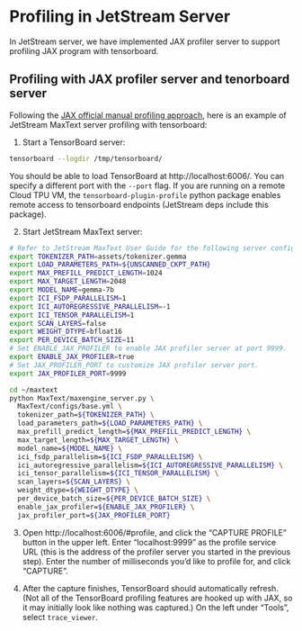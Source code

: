 # Profiling in JetStream Server

In JetStream server, we have implemented JAX profiler server to support profiling JAX program with tensorboard.

## Profiling with JAX profiler server and tenorboard server

Following the [JAX official manual profiling approach](https://jax.readthedocs.io/en/latest/profiling.html#manual-capture-via-tensorboard), here is an example of JetStream MaxText server profiling with tensorboard:

1. Start a TensorBoard server:
```bash
tensorboard --logdir /tmp/tensorboard/
```
You should be able to load TensorBoard at http://localhost:6006/. You can specify a different port with the `--port` flag. If you are running on a remote Cloud TPU VM, the `tensorboard-plugin-profile` python package enables remote access to tensorboard endpoints (JetStream deps include this package).


2. Start JetStream MaxText server:
```bash
# Refer to JetStream MaxText User Guide for the following server config.
export TOKENIZER_PATH=assets/tokenizer.gemma
export LOAD_PARAMETERS_PATH=${UNSCANNED_CKPT_PATH}
export MAX_PREFILL_PREDICT_LENGTH=1024
export MAX_TARGET_LENGTH=2048
export MODEL_NAME=gemma-7b
export ICI_FSDP_PARALLELISM=1
export ICI_AUTOREGRESSIVE_PARALLELISM=-1
export ICI_TENSOR_PARALLELISM=1
export SCAN_LAYERS=false
export WEIGHT_DTYPE=bfloat16
export PER_DEVICE_BATCH_SIZE=11
# Set ENABLE_JAX_PROFILER to enable JAX profiler server at port 9999.
export ENABLE_JAX_PROFILER=true
# Set JAX_PROFILER_PORT to customize JAX profiler server port.
export JAX_PROFILER_PORT=9999

cd ~/maxtext
python MaxText/maxengine_server.py \
  MaxText/configs/base.yml \
  tokenizer_path=${TOKENIZER_PATH} \
  load_parameters_path=${LOAD_PARAMETERS_PATH} \
  max_prefill_predict_length=${MAX_PREFILL_PREDICT_LENGTH} \
  max_target_length=${MAX_TARGET_LENGTH} \
  model_name=${MODEL_NAME} \
  ici_fsdp_parallelism=${ICI_FSDP_PARALLELISM} \
  ici_autoregressive_parallelism=${ICI_AUTOREGRESSIVE_PARALLELISM} \
  ici_tensor_parallelism=${ICI_TENSOR_PARALLELISM} \
  scan_layers=${SCAN_LAYERS} \
  weight_dtype=${WEIGHT_DTYPE} \
  per_device_batch_size=${PER_DEVICE_BATCH_SIZE} \
  enable_jax_profiler=${ENABLE_JAX_PROFILER} \
  jax_profiler_port=${JAX_PROFILER_PORT}
```

3. Open http://localhost:6006/#profile, and click the “CAPTURE PROFILE” button in the upper left. Enter “localhost:9999” as the profile service URL (this is the address of the profiler server you started in the previous step). Enter the number of milliseconds you’d like to profile for, and click “CAPTURE”.

4. After the capture finishes, TensorBoard should automatically refresh. (Not all of the TensorBoard profiling features are hooked up with JAX, so it may initially look like nothing was captured.) On the left under “Tools”, select `trace_viewer`.